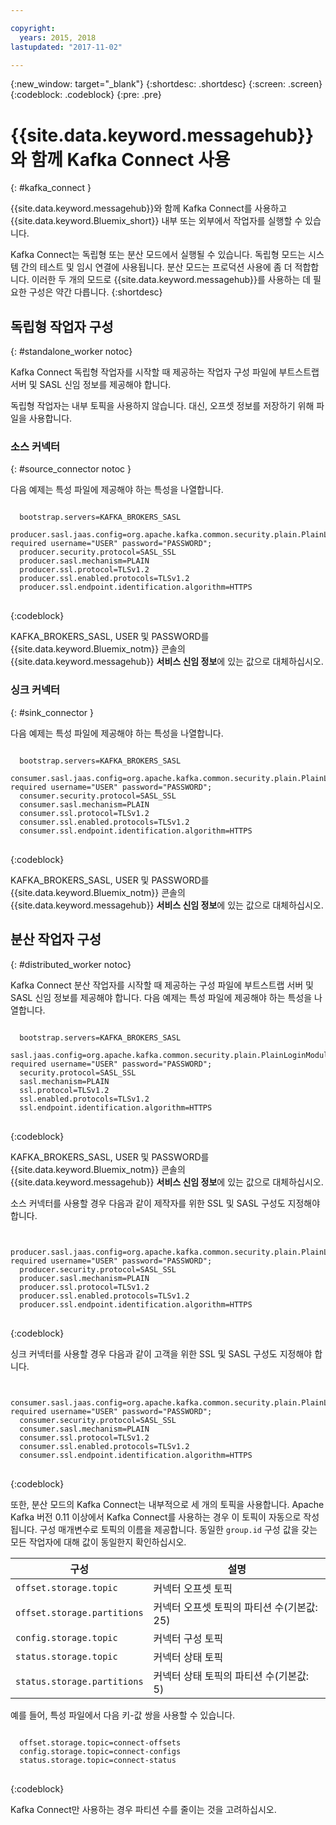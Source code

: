 ```yaml
---

copyright:
  years: 2015, 2018
lastupdated: "2017-11-02"

---
```


{:new_window: target="_blank"}
{:shortdesc: .shortdesc}
{:screen: .screen}
{:codeblock: .codeblock}
{:pre: .pre}

# {{site.data.keyword.messagehub}}와 함께 Kafka Connect 사용
{: #kafka_connect }

{{site.data.keyword.messagehub}}와 함께 Kafka Connect를 사용하고 {{site.data.keyword.Bluemix_short}} 내부 또는 외부에서 작업자를 실행할 수 있습니다.

Kafka Connect는 독립형 또는 분산 모드에서 실행될 수 있습니다. 독립형 모드는 시스템 간의 테스트 및 임시 연결에 사용됩니다. 분산 모드는
프로덕션 사용에 좀 더 적합합니다. 이러한 두 개의 모드로 {{site.data.keyword.messagehub}}를 사용하는 데 필요한 구성은 약간 다릅니다.
{:shortdesc}

## 독립형 작업자 구성
{: #standalone_worker notoc}

Kafka Connect 독립형 작업자를 시작할 때 제공하는 작업자 구성 파일에 부트스트랩 서버 및 SASL 신임 정보를 제공해야 합니다.

독립형 작업자는 내부 토픽을 사용하지 않습니다. 대신, 오프셋 정보를 저장하기 위해 파일을 사용합니다.

### 소스 커넥터
{: #source_connector notoc }

다음 예제는 특성 파일에 제공해야 하는 특성을 나열합니다.

<pre>
<code>
  bootstrap.servers=KAFKA_BROKERS_SASL
  producer.sasl.jaas.config=org.apache.kafka.common.security.plain.PlainLoginModule required username="USER" password="PASSWORD";
  producer.security.protocol=SASL_SSL
  producer.sasl.mechanism=PLAIN
  producer.ssl.protocol=TLSv1.2
  producer.ssl.enabled.protocols=TLSv1.2
  producer.ssl.endpoint.identification.algorithm=HTTPS
</code>
</pre>
{:codeblock}

KAFKA_BROKERS_SASL, USER 및 PASSWORD를 {{site.data.keyword.Bluemix_notm}} 콘솔의
{{site.data.keyword.messagehub}} **서비스 신임 정보**에 있는 값으로 대체하십시오.

### 싱크 커넥터
{: #sink_connector }

다음 예제는 특성 파일에 제공해야 하는 특성을 나열합니다.

<pre>
<code>
  bootstrap.servers=KAFKA_BROKERS_SASL
  consumer.sasl.jaas.config=org.apache.kafka.common.security.plain.PlainLoginModule required username="USER" password="PASSWORD";
  consumer.security.protocol=SASL_SSL
  consumer.sasl.mechanism=PLAIN
  consumer.ssl.protocol=TLSv1.2
  consumer.ssl.enabled.protocols=TLSv1.2
  consumer.ssl.endpoint.identification.algorithm=HTTPS
</code>
</pre>
{:codeblock}

KAFKA_BROKERS_SASL, USER 및 PASSWORD를 {{site.data.keyword.Bluemix_notm}} 콘솔의
{{site.data.keyword.messagehub}} **서비스 신임 정보**에 있는 값으로 대체하십시오.

## 분산 작업자 구성
{: #distributed_worker notoc}

Kafka Connect 분산 작업자를 시작할 때 제공하는 구성 파일에 부트스트랩 서버 및 SASL 신임 정보를 제공해야 합니다. 다음 예제는 특성 파일에 제공해야 하는 특성을 나열합니다.

<pre>
<code>
  bootstrap.servers=KAFKA_BROKERS_SASL
  sasl.jaas.config=org.apache.kafka.common.security.plain.PlainLoginModule required username="USER" password="PASSWORD";
  security.protocol=SASL_SSL
  sasl.mechanism=PLAIN
  ssl.protocol=TLSv1.2
  ssl.enabled.protocols=TLSv1.2
  ssl.endpoint.identification.algorithm=HTTPS
</code>
</pre>
{:codeblock}

KAFKA_BROKERS_SASL, USER 및 PASSWORD를 {{site.data.keyword.Bluemix_notm}} 콘솔의
{{site.data.keyword.messagehub}} **서비스 신임 정보**에 있는 값으로 대체하십시오.

소스 커넥터를 사용할 경우 다음과 같이 제작자를 위한 SSL 및 SASL 구성도 지정해야 합니다.

<pre>
<code>
  producer.sasl.jaas.config=org.apache.kafka.common.security.plain.PlainLoginModule required username="USER" password="PASSWORD";
  producer.security.protocol=SASL_SSL
  producer.sasl.mechanism=PLAIN
  producer.ssl.protocol=TLSv1.2
  producer.ssl.enabled.protocols=TLSv1.2
  producer.ssl.endpoint.identification.algorithm=HTTPS
</code>
</pre>
{:codeblock}

싱크 커넥터를 사용할 경우 다음과 같이 고객을 위한 SSL 및 SASL 구성도 지정해야 합니다.

<pre>
<code>
  consumer.sasl.jaas.config=org.apache.kafka.common.security.plain.PlainLoginModule required username="USER" password="PASSWORD";
  consumer.security.protocol=SASL_SSL
  consumer.sasl.mechanism=PLAIN
  consumer.ssl.protocol=TLSv1.2
  consumer.ssl.enabled.protocols=TLSv1.2
  consumer.ssl.endpoint.identification.algorithm=HTTPS
</code>
</pre>
{:codeblock}

또한, 분산 모드의 Kafka Connect는 내부적으로 세 개의 토픽을 사용합니다. Apache Kafka 버전 0.11 이상에서 Kafka Connect를 사용하는 경우
이 토픽이 자동으로 작성됩니다. 구성 매개변수로 토픽의 이름을 제공합니다. 동일한 `group.id` 구성 값을 갖는 모든 작업자에 대해 값이 동일한지 확인하십시오.

|구성               |설명                                                         |
| --------------------------- | ------------------------------------------------------------------- |
|`offset.storage.topic`      |커넥터 오프셋 토픽                                             |
|`offset.storage.partitions` |커넥터 오프셋 토픽의 파티션 수(기본값: 25) |
|`config.storage.topic`      |커넥터 구성 토픽                                       |
|`status.storage.topic`      |커넥터 상태 토픽                                              |
|`status.storage.partitions` |커넥터 상태 토픽의 파티션 수(기본값: 5)          |

예를 들어, 특성 파일에서 다음 키-값 쌍을 사용할 수 있습니다.

<pre>
<code>
  offset.storage.topic=connect-offsets
  config.storage.topic=connect-configs
  status.storage.topic=connect-status
</code>
</pre>
{:codeblock}

Kafka Connect만 사용하는 경우 파티션 수를 줄이는 것을 고려하십시오.



